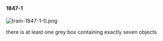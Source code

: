 #### 1847-1
![train-1847-1-0.png](https://github.com/lil-lab/nlvr/raw/master/nlvr/train/images/30/train-1847-1-0.png "train-1847-1-0.png")

there is at least one grey box containing exactly seven objects